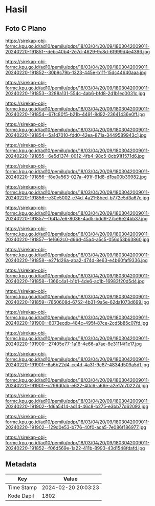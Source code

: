 # Hasil

## Foto C Plano

https://sirekap-obj-formc.kpu.go.id/ad10/pemilu/pdpr/18/03/04/20/09/1803042009011-20240220-191851--debc40b4-2e7d-4629-9c8d-6f999d4e4396.jpg

https://sirekap-obj-formc.kpu.go.id/ad10/pemilu/pdpr/18/03/04/20/09/1803042009011-20240220-191852--30b9c79b-1323-445e-b11f-15dc44640aaa.jpg

https://sirekap-obj-formc.kpu.go.id/ad10/pemilu/pdpr/18/03/04/20/09/1803042009011-20240220-191853--3288a131-554c-4ab6-bfd8-2d1b1ec0031c.jpg

https://sirekap-obj-formc.kpu.go.id/ad10/pemilu/pdpr/18/03/04/20/09/1803042009011-20240220-191854--67fc80f5-b21b-4491-8d92-23641436e0ff.jpg

https://sirekap-obj-formc.kpu.go.id/ad10/pemilu/pdpr/18/03/04/20/09/1803042009011-20240220-191854--5a1d7010-fdd0-42ea-871a-3449589943c1.jpg

https://sirekap-obj-formc.kpu.go.id/ad10/pemilu/pdpr/18/03/04/20/09/1803042009011-20240220-191855--6e5d1374-0012-4fb4-98c5-8cb91f1571d6.jpg

https://sirekap-obj-formc.kpu.go.id/ad10/pemilu/pdpr/18/03/04/20/09/1803042009011-20240220-191856--f8e0a563-027a-491f-91d8-d1ba00b39982.jpg

https://sirekap-obj-formc.kpu.go.id/ad10/pemilu/pdpr/18/03/04/20/09/1803042009011-20240220-191856--e30e5002-e74d-4a21-8bed-b772e5d3a67c.jpg

https://sirekap-obj-formc.kpu.go.id/ad10/pemilu/pdpr/18/03/04/20/09/1803042009011-20240220-191857--f641a7e6-8036-4ad5-bdd9-27ce6e24bb37.jpg

https://sirekap-obj-formc.kpu.go.id/ad10/pemilu/pdpr/18/03/04/20/09/1803042009011-20240220-191857--1e1662c0-d66d-45a4-a5c5-056d53b63860.jpg

https://sirekap-obj-formc.kpu.go.id/ad10/pemilu/pdpr/18/03/04/20/09/1803042009011-20240220-191858--e271d26a-aba2-474d-8e63-e4b60faf9336.jpg

https://sirekap-obj-formc.kpu.go.id/ad10/pemilu/pdpr/18/03/04/20/09/1803042009011-20240220-191858--1366c4a1-b1b1-4de6-ac1b-16983f20d5d4.jpg

https://sirekap-obj-formc.kpu.go.id/ad10/pemilu/pdpr/18/03/04/20/09/1803042009011-20240220-191859--7850608d-6752-4b31-9a5e-62da1073d699.jpg

https://sirekap-obj-formc.kpu.go.id/ad10/pemilu/pdpr/18/03/04/20/09/1803042009011-20240220-191900--6073ecdb-484c-495f-87ce-2cd5b85c07fd.jpg

https://sirekap-obj-formc.kpu.go.id/ad10/pemilu/pdpr/18/03/04/20/09/1803042009011-20240220-191900--27405e77-1a16-4e66-a7ae-6e31114f1e17.jpg

https://sirekap-obj-formc.kpu.go.id/ad10/pemilu/pdpr/18/03/04/20/09/1803042009011-20240220-191901--6a6b22d4-cc4d-4a31-9c87-4834d509a5d1.jpg

https://sirekap-obj-formc.kpu.go.id/ad10/pemilu/pdpr/18/03/04/20/09/1803042009011-20240220-191901--c299d0cb-e622-40c6-a66e-a2e17c70227d.jpg

https://sirekap-obj-formc.kpu.go.id/ad10/pemilu/pdpr/18/03/04/20/09/1803042009011-20240220-191902--fd6a5414-ad14-46c8-b275-e3bb77d62093.jpg

https://sirekap-obj-formc.kpu.go.id/ad10/pemilu/pdpr/18/03/04/20/09/1803042009011-20240220-191902--129d0e53-b776-40f0-aca5-7e086f186977.jpg

https://sirekap-obj-formc.kpu.go.id/ad10/pemilu/pdpr/18/03/04/20/09/1803042009011-20240220-191852--f06d569e-1a22-411b-8993-43d1548fdafd.jpg


## Metadata

| Key        | Value               |
| ---------- | ------------------- |
| Time Stamp | 2024-02-20 20:03:23 |
| Kode Dapil | 1802                |



